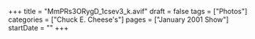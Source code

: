 +++
title = "MmPRs3ORygD_1csev3_k.avif"
draft = false
tags = ["Photos"]
categories = ["Chuck E. Cheese's"]
pages = ["January 2001 Show"]
startDate = ""
+++

